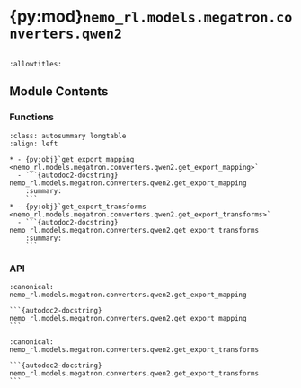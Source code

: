 # {py:mod}`nemo_rl.models.megatron.converters.qwen2`

```{py:module} nemo_rl.models.megatron.converters.qwen2
```

```{autodoc2-docstring} nemo_rl.models.megatron.converters.qwen2
:allowtitles:
```

## Module Contents

### Functions

````{list-table}
:class: autosummary longtable
:align: left

* - {py:obj}`get_export_mapping <nemo_rl.models.megatron.converters.qwen2.get_export_mapping>`
  - ```{autodoc2-docstring} nemo_rl.models.megatron.converters.qwen2.get_export_mapping
    :summary:
    ```
* - {py:obj}`get_export_transforms <nemo_rl.models.megatron.converters.qwen2.get_export_transforms>`
  - ```{autodoc2-docstring} nemo_rl.models.megatron.converters.qwen2.get_export_transforms
    :summary:
    ```
````

### API

````{py:function} get_export_mapping(source)
:canonical: nemo_rl.models.megatron.converters.qwen2.get_export_mapping

```{autodoc2-docstring} nemo_rl.models.megatron.converters.qwen2.get_export_mapping
```
````

````{py:function} get_export_transforms(hf_config)
:canonical: nemo_rl.models.megatron.converters.qwen2.get_export_transforms

```{autodoc2-docstring} nemo_rl.models.megatron.converters.qwen2.get_export_transforms
```
````
